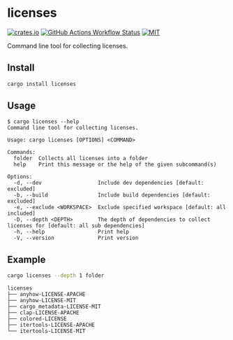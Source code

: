 # licenses

[![crates.io](https://img.shields.io/crates/v/licenses)](https://crates.io/crates/licenses)
[![GitHub Actions Workflow Status](https://img.shields.io/github/actions/workflow/status/lhalf/licenses/on_commit.yml)]((https://github.com/lhalf/licenses/actions/workflows/on_commit.yml))
[![MIT](https://img.shields.io/badge/license-MIT-blue)](./LICENSE)

Command line tool for collecting licenses.

## Install

```bash
cargo install licenses
```

## Usage

```
$ cargo licenses --help
Command line tool for collecting licenses.

Usage: cargo licenses [OPTIONS] <COMMAND>

Commands:
  folder  Collects all licenses into a folder
  help    Print this message or the help of the given subcommand(s)

Options:
  -d, --dev                  Include dev dependencies [default: excluded]
  -b, --build                Include build dependencies [default: excluded]
  -e, --exclude <WORKSPACE>  Exclude specified workspace [default: all included]
  -D, --depth <DEPTH>        The depth of dependencies to collect licenses for [default: all sub dependencies]
  -h, --help                 Print help
  -V, --version              Print version
```

## Example

```bash
cargo licenses --depth 1 folder
```
```
licenses
├── anyhow-LICENSE-APACHE
├── anyhow-LICENSE-MIT
├── cargo_metadata-LICENSE-MIT
├── clap-LICENSE-APACHE
├── colored-LICENSE
├── itertools-LICENSE-APACHE
└── itertools-LICENSE-MIT
```